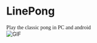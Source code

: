 # LinePong
<span style="font-family: 'Lucida Console';">Play the classic pong in PC and android</span> <br/>
![GIF](https://user-images.githubusercontent.com/24433698/156880846-488b22e2-1f0a-42c3-bb16-076a6ceb6c9d.gif)
